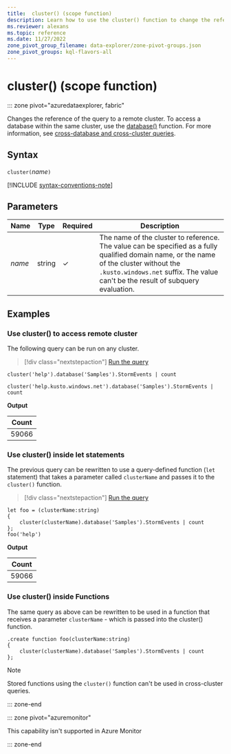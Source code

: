 ```yaml
---
title:  cluster() (scope function)
description: Learn how to use the cluster() function to change the reference of the query to a remote cluster.
ms.reviewer: alexans
ms.topic: reference
ms.date: 11/27/2022
zone_pivot_group_filename: data-explorer/zone-pivot-groups.json
zone_pivot_groups: kql-flavors-all
---
```

# cluster() (scope function)

::: zone pivot="azuredataexplorer, fabric"

Changes the reference of the query to a remote cluster. To access a database within the same cluster, use the [database()](database-function.md) function. For more information, see [cross-database and cross-cluster queries](cross-cluster-or-database-queries.md).

## Syntax

`cluster(`*name*`)`

[!INCLUDE [syntax-conventions-note](../../includes/syntax-conventions-note.md)]

## Parameters

| Name | Type | Required | Description |
|--|--|--|--|
| *name* | string | &check; | The name of the cluster to reference. The value can be specified as a fully qualified domain name, or the name of the cluster without the `.kusto.windows.net` suffix. The value can't be the result of subquery evaluation. |

## Examples

### Use cluster() to access remote cluster

The following query can be run on any cluster.

> [!div class="nextstepaction"]
> <a href="https://dataexplorer.azure.com/clusters/help/databases/SampleLogs?query=H4sIAAAAAAAAA0vOKS0uSS3SUM9IzSlQ19RLSSxJTEosTtVQD07MLchJLQaKBZfkF+W6lqXmlRQr1Cgk55fmlQAAayjLjjcAAAA=" target="_blank">Run the query</a>

```kusto
cluster('help').database('Samples').StormEvents | count

cluster('help.kusto.windows.net').database('Samples').StormEvents | count
```

**Output**

|Count|
|---|
|59066|

### Use cluster() inside let statements

The previous query can be rewritten to use a query-defined function (`let` statement) that takes a parameter called `clusterName` and passes it to the `cluster()` function.

> [!div class="nextstepaction"]
> <a href="https://dataexplorer.azure.com/clusters/help/databases/SampleLogs?query=H4sIAAAAAAAAA8tJLVFIy89XsFXQSM4pLS5JLfJLzE21Ki4pysxL1+Sq5lIAAqgMsgpNvZTEksSkxOJUDfXgxNyCnNRidU294JL8olzXstS8kmKFGoXk/NK8Eq5aay6gBRrqGak5BeqaADuaG9BwAAAA" target="_blank">Run the query</a>

```kusto
let foo = (clusterName:string)
{
    cluster(clusterName).database('Samples').StormEvents | count
};
foo('help')
```

**Output**

|Count|
|---|
|59066|

### Use cluster() inside Functions

The same query as above can be rewritten to be used in a function that
receives a parameter `clusterName` - which is passed into the cluster() function.

```kusto
.create function foo(clusterName:string)
{
    cluster(clusterName).database('Samples').StormEvents | count
};
```

> [!NOTE]
> Stored functions using the `cluster()` function can't be used in cross-cluster queries.

::: zone-end

::: zone pivot="azuremonitor"

This capability isn't supported in Azure Monitor

::: zone-end